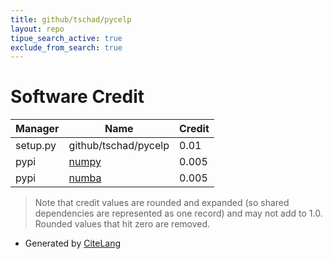 ```yaml
---
title: github/tschad/pycelp
layout: repo
tipue_search_active: true
exclude_from_search: true
---
```

# Software Credit

|Manager|Name|Credit|
|-------|----|------|
|setup.py|github/tschad/pycelp|0.01|
|pypi|[numpy](https://www.numpy.org)|0.005|
|pypi|[numba](https://numba.pydata.org)|0.005|


> Note that credit values are rounded and expanded (so shared dependencies are represented as one record) and may not add to 1.0. Rounded values that hit zero are removed.


- Generated by [CiteLang](https://github.com/vsoch/citelang)
